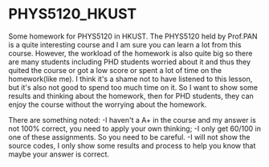 # PHYS5120_HKUST
Some homework for PHYS5120 in HKUST. The PHYS5120 held by Prof.PAN is a quite interesting course and I am sure you can learn a lot from this course. However, the workload of the homework is also quite big so there are many students including PHD students worried about it and thus they quited the course or got a low score or spent a lot of time on the homework(like me). I think it's a shame not to have listened to this lesson, but it's also not good to spend too much time on it. So I want to show some results and thinking about the homework, then for PHD students, they can enjoy the course without the worrying about the homework.

There are something noted:
-I haven't a A+ in the course and my answer is not 100% correct, you need to apply your own thinking;
-I only get 60/100 in one of these assignments. So you need to be careful.
-I will not show the source codes, I only show some results and process to help you know that maybe your answer is correct.

